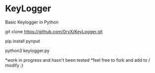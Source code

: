 # KeyLogger
Basic Keylogger in Python

git clone https://github.com/0ryX/KeyLogger.git

pip install pynput

python3 keylogger.py

*work in progress and hasn't been tested
*feel free to fork and add to / modify 
;)

